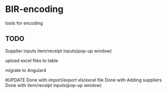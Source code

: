 # BIR-encoding
tools for encoding


## TODO

Supplier inputs
item/receipt inputs(pop-up window)

upload excel files to table

migrate to Angular4


#UPDATE
Done with import/export xls/excel file
Done with Adding suppliers
Done with item/receipt inputs(pop-up window)

